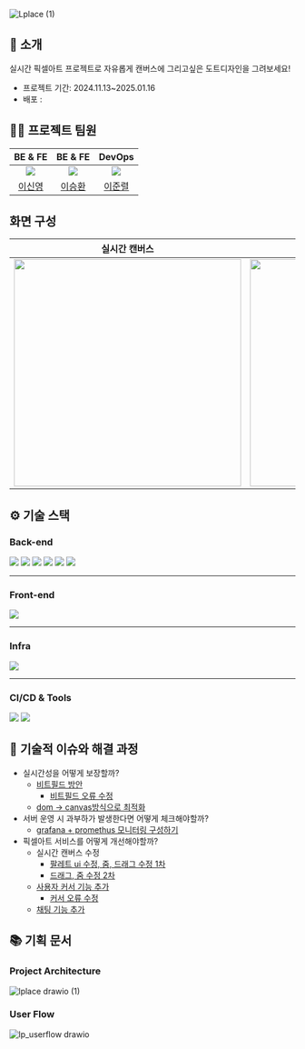 ![Lplace (1)](https://github.com/user-attachments/assets/fd73f43c-2478-4ded-8aa0-71117c0f8bb8)


</div> 

## 📝 소개
실시간 픽셀아트 프로젝트로 자유롭게 캔버스에 그리고싶은 도트디자인을 그려보세요!

- 프로젝트 기간: 2024.11.13~2025.01.16
- 배포 : 

## 💁‍♂️ 프로젝트 팀원
| BE & FE  | BE & FE | DevOps
|:---:|:---:|:---:|
| ![](https://github.com/Hello-LSY.png?size=120)  | ![](https://github.com/realcold0.png?size=120) | ![](https://github.com/lee-JunR.png?size=120)
| [이신영](https://github.com/Hello-LSY)         |  [이승환](https://github.com/realcold0) | [이준렬](https://github.com/lee-JunR)          


## 화면 구성
|실시간 캔버스|채팅|
|:---:|:---:|
|<img src="https://github.com/user-attachments/assets/246ea1a8-2abf-45db-b3af-dad24cf7aaab" width="400"/>|<img src="https://github.com/user-attachments/assets/25c8ad40-e65c-4067-8a95-da2d252e6810" width="400"/>|


## **⚙ 기술 스택**
### **Back-end**
<div>
<img src="https://img.shields.io/badge/Java-007396?style=for-the-badge&logo=java&logoColor=white" />
<img src="https://img.shields.io/badge/Spring_Boot-6DB33F?style=for-the-badge&logo=spring-boot&logoColor=white" />
<img src="https://img.shields.io/badge/Redis-DC382D?style=for-the-badge&logo=redis&logoColor=white" />
<img src="https://img.shields.io/badge/Docker-2496ED?style=for-the-badge&logo=docker&logoColor=white" />
<img src="https://img.shields.io/badge/Grafana-F46800?style=for-the-badge&logo=grafana&logoColor=white" />
<img src="https://img.shields.io/badge/Prometheus-E6522C?style=for-the-badge&logo=prometheus&logoColor=white" />
</div>

---

### **Front-end**
<div>
<img src="https://img.shields.io/badge/React-61DAFB?style=for-the-badge&logo=react&logoColor=black" />
</div>

---

### **Infra**
<div>
<img src="https://img.shields.io/badge/AWS_EC2-FF9900?style=for-the-badge&logo=amazon-aws&logoColor=white" />
</div>

---

### **CI/CD & Tools**
<div>
<img src="https://img.shields.io/badge/GitHub-181717?style=for-the-badge&logo=github&logoColor=white" />
<img src="https://img.shields.io/badge/GitHub_Actions-2088FF?style=for-the-badge&logo=github-actions&logoColor=white" />
</div>

## 🤔 기술적 이슈와 해결 과정

- 실시간성을 어떻게 보장할까?
  - [비트필드 방안](https://github.com/LuckySevenLeeThree/l-place-back-end/pull/1)
    - [비트필드 오류 수정](https://github.com/LuckySevenLeeThree/l-place-back-end/pull/7)
  - [dom -> canvas방식으로 최적화](https://github.com/LuckySevenLeeThree/l-place-front-end/pull/2)
- 서버 운영 시 과부하가 발생한다면 어떻게 체크해야할까?
  - [grafana + promethus 모니터링 구성하기](https://github.com/LuckySevenLeeThree/l-place-back-end/issues/4)
- 픽셀아트 서비스를 어떻게 개선해야할까?
  - 실시간 캔버스 수정
    - [팔레트 ui 수정, 줌, 드래그 수정 1차](https://github.com/LuckySevenLeeThree/l-place-front-end/pull/3)
    - [드래그, 줌 수정 2차](https://github.com/LuckySevenLeeThree/l-place-front-end/pull/5)
  - [사용자 커서 기능 추가](https://github.com/LuckySevenLeeThree/l-place-front-end/pull/4)
    - [커서 오류 수정](https://github.com/LuckySevenLeeThree/l-place-front-end/pull/7)
  - [채팅 기능 추가](https://github.com/LuckySevenLeeThree/l-place-front-end/pull/1)

## 📚 기획 문서

### Project Architecture
![lplace drawio (1)](https://github.com/user-attachments/assets/2bd0f37e-7691-4bb7-a9f9-e2d804456865)

### User Flow
![lp_userflow drawio](https://github.com/user-attachments/assets/7c69dbe0-2d65-4e7a-b92a-ef7c7bb0b654)

